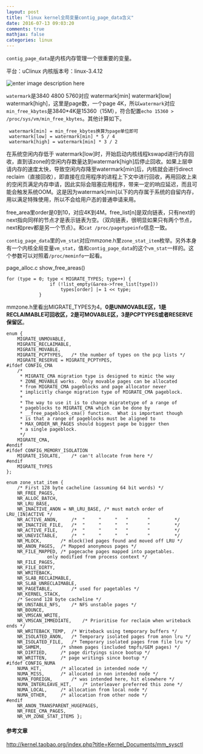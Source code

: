 ```yaml
---
layout: post
title: "linux kernel全局变量contig_page_data含义"
date: 2016-07-13 09:03:20
comments: true
mathjax: false
categories: linux
---
```


`contig_page_data`是内核内存管理一个很重要的变量。

<!--more-->

平台：uClinux 内核版本号：linux-3.4.12

![enter image description here](http://7bv9id.com1.z0.glb.clouddn.com/contig_page_data.png)

`watermark`是3840 4800 5760对应 watermark[min] watermark[low] watermark[high]，这里是page数，一个page 4K，所以`watermark`对应`min_free_kbytes`是3840*4K是15360（15M），符合配置`echo 15360 > /proc/sys/vm/min_free_kbytes`。其他计算如下。

```
 watermark[min] = min_free_kbytes换算为page单位即可
 watermark[low] = watermark[min] * 5 / 4
 watermark[high] = watermark[min] * 3 / 2
```

在系统空闲内存低于 watermark[low]时，开始启动内核线程kswapd进行内存回收，直到该zone的空闲内存数量达到watermark[high]后停止回收。如果上层申请内存的速度太快，导致空闲内存降至watermark[min]后，内核就会进行direct reclaim（直接回收），即直接在应用程序的进程上下文中进行回收，再用回收上来的空闲页满足内存申请，因此实际会阻塞应用程序，带来一定的响应延迟，而且可能会触发系统OOM。这是因为watermark[min]以下的内存属于系统的自留内存，用以满足特殊使用，所以不会给用户态的普通申请来用。

free_area里order是0到10，对应4K到4M。free_list[n]是双向链表，只有next的next指向同样的节点才是表示链表为空。（双向链表，很明显如果只有两个节点，next和prev都是另一个节点）。和`cat /proc/pagetypeinfo`信息一致。

`contig_page_data`里的`vm_stat`对应mmzone.h里`zone_stat_item`枚举。另外本身有一个内核全局变量`vm_stat`，值和`contig_page_data`的这个`vm_stat`一样的。这个参数可以对照着`/proc/meminfo`一起看。

page_alloc.c  show_free_areas()

```
for (type = 0; type < MIGRATE_TYPES; type++) {
				if (!list_empty(&area->free_list[type]))
					types[order] |= 1 << type;
			}
```

mmzone.h里看出MIGRATE_TYPES为4。**0是UNMOVABLE区，1是RECLAIMABLE可回收区，2是可MOVABLE区，3是PCPTYPES或者RESERVE保留区**。

```
enum {
	MIGRATE_UNMOVABLE,
	MIGRATE_RECLAIMABLE,
	MIGRATE_MOVABLE,
	MIGRATE_PCPTYPES,	/* the number of types on the pcp lists */
	MIGRATE_RESERVE = MIGRATE_PCPTYPES,
#ifdef CONFIG_CMA
	/*
	 * MIGRATE_CMA migration type is designed to mimic the way
	 * ZONE_MOVABLE works.  Only movable pages can be allocated
	 * from MIGRATE_CMA pageblocks and page allocator never
	 * implicitly change migration type of MIGRATE_CMA pageblock.
	 *
	 * The way to use it is to change migratetype of a range of
	 * pageblocks to MIGRATE_CMA which can be done by
	 * __free_pageblock_cma() function.  What is important though
	 * is that a range of pageblocks must be aligned to
	 * MAX_ORDER_NR_PAGES should biggest page be bigger then
	 * a single pageblock.
	 */
	MIGRATE_CMA,
#endif
#ifdef CONFIG_MEMORY_ISOLATION
	MIGRATE_ISOLATE,	/* can't allocate from here */
#endif
	MIGRATE_TYPES
};
```

```
enum zone_stat_item {
	/* First 128 byte cacheline (assuming 64 bit words) */
	NR_FREE_PAGES,
	NR_ALLOC_BATCH,
	NR_LRU_BASE,
	NR_INACTIVE_ANON = NR_LRU_BASE, /* must match order of LRU_[IN]ACTIVE */
	NR_ACTIVE_ANON,		/*  "     "     "   "       "         */
	NR_INACTIVE_FILE,	/*  "     "     "   "       "         */
	NR_ACTIVE_FILE,		/*  "     "     "   "       "         */
	NR_UNEVICTABLE,		/*  "     "     "   "       "         */
	NR_MLOCK,		/* mlock()ed pages found and moved off LRU */
	NR_ANON_PAGES,	/* Mapped anonymous pages */
	NR_FILE_MAPPED,	/* pagecache pages mapped into pagetables.
			   only modified from process context */
	NR_FILE_PAGES,
	NR_FILE_DIRTY,
	NR_WRITEBACK,
	NR_SLAB_RECLAIMABLE,
	NR_SLAB_UNRECLAIMABLE,
	NR_PAGETABLE,		/* used for pagetables */
	NR_KERNEL_STACK,
	/* Second 128 byte cacheline */
	NR_UNSTABLE_NFS,	/* NFS unstable pages */
	NR_BOUNCE,
	NR_VMSCAN_WRITE,
	NR_VMSCAN_IMMEDIATE,	/* Prioritise for reclaim when writeback ends */
	NR_WRITEBACK_TEMP,	/* Writeback using temporary buffers */
	NR_ISOLATED_ANON,	/* Temporary isolated pages from anon lru */
	NR_ISOLATED_FILE,	/* Temporary isolated pages from file lru */
	NR_SHMEM,		/* shmem pages (included tmpfs/GEM pages) */
	NR_DIRTIED,		/* page dirtyings since bootup */
	NR_WRITTEN,		/* page writings since bootup */
#ifdef CONFIG_NUMA
	NUMA_HIT,		/* allocated in intended node */
	NUMA_MISS,		/* allocated in non intended node */
	NUMA_FOREIGN,		/* was intended here, hit elsewhere */
	NUMA_INTERLEAVE_HIT,	/* interleaver preferred this zone */
	NUMA_LOCAL,		/* allocation from local node */
	NUMA_OTHER,		/* allocation from other node */
#endif
	NR_ANON_TRANSPARENT_HUGEPAGES,
	NR_FREE_CMA_PAGES,
	NR_VM_ZONE_STAT_ITEMS };
```

#### 参考文章

<http://kernel.taobao.org/index.php?title=Kernel_Documents/mm_sysctl>
